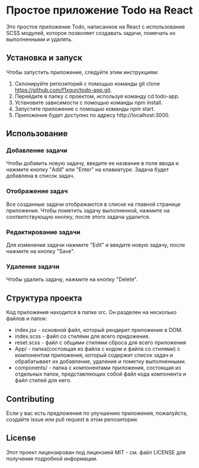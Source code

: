 # Простое приложение Todo на React
Это простое приложение Todo, написанное на React c использование SCSS модулей, которое позволяет создавать задачи, помечать их выполненными и удалять.

## Установка и запуск
Чтобы запустить приложение, следуйте этим инструкциям:

1. Склонируйте репозиторий с помощью команды git clone https://github.com/f1xgun/todo-app.git.
2. Перейдите в папку с проектом, используя команду cd todo-app.
3. Установите зависимости с помощью команды npm install.
4. Запустите приложение с помощью команды npm start.
5. Приложение будет доступно по адресу http://localhost:3000.

## Использование
### Добавление задачи
Чтобы добавить новую задачу, введите ее название в поле ввода и нажмите кнопку "Add" или "Enter" на клавиатуре. Задача будет добавлена в список задач.

### Отображение задач
Все созданные задачи отображаются в списке на главной странице приложения. Чтобы пометить задачу выполненной, нажмите на соответствующую кнопку, после этого задача удалится.

### Редактирование задачи
Для изменения задачи нажмите "Edit" и введите новую задачу, после нажмите на кнопку "Save". 

### Удаление задачи
Чтобы удалить задачу, нажмите на кнопку "Delete". 


## Структура проекта
Код приложения находится в папке src. Он разделен на несколько файлов и папок:

- index.jsx - основной файл, который рендерит приложение в DOM.
- index.scss - файл со стилями для всего придожения.
- reset.scss - файл с общими стилями сброса для всего приложения
- App/ - папка(состоящая из файла с кодом и файла со стилями) с компонентом приложения, который содержит список задач и обрабатывает их добавление, удаление и пометку выполненными.
- components/ - папка с компонентами приложения, состоящая из отдельных папок, представляющих собой файл кода компонента и файл стилей для него. 

## Contributing
Если у вас есть предложения по улучшению приложения, пожалуйста, создайте issue или pull request в этом репозитории.

## License
Этот проект лицензирован под лицензией MIT - см. файл LICENSE для получения подробной информации.
